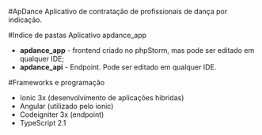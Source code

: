 #ApDance
Aplicativo de contratação de profissionais de dança por indicação.

#Indice de pastas
Aplicativo apdance_app
<ul>
    <li><strong>apdance_app</strong> - frontend criado no phpStorm, mas pode ser editado em qualquer IDE;</li>
    <li><strong>apdance_api</strong> - Endpoint. Pode ser editado em qualquer IDE.</li>
</ul>

#Frameworks e programação

<ul>
<li>Ionic 3x (desenvolvimento de aplicações hibridas)</li>
<li>Angular (utilizado pelo ionic)</li>
<li>Codeigniter 3x (endpoint)</li>
<li>TypeScript 2.1</li>
</ul>


